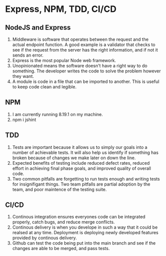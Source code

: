 # Express, NPM, TDD, CI/CD  

## NodeJS and Express  

1. Middleware is software that operates between the request and the actual endpoint function. A good example is a validator that checks to see if the request from the server has the right information, and if not it sends an error.  
2. Express is the most popular Node web framework.  
3. Unopinionated means the software doesn't have a right way to do something. The developer writes the code to solve the problem however they want.  
4. A module is code in a file that can be imported to another. This is useful to keep code clean and legible.

## NPM  

1. I am currently running 8.19.1 on my machine.  
2. npm i jshint

## TDD  

1. Tests are important because it allows us to simply our goals into a number of achievable tests. It will also help us identify if something has broken because of changes we make later on down the line.  
2. Expected benefits of testing include reduced defect rates, reduced effort in achieving final phase goals, and improved quality of overall code.  
3. Two common pitfalls are forgetting to run tests enough and writing tests for insignifigant things. Two team pitfalls are partial adoption by the team, and poor maintence of the testing suite.  

## CI/CD  

1. Continous integration ensures everyones code can be integrated properly, catch bugs, and reduce merge conflicts.  
2. Continous delivery is when you develope in such a way that it could be realsed at any time. Deployment is deploying newly developed features provided by continous delivery.  
3. Github can test the code being put into the main branch and see if the changes are able to be merged, and pass tests.  
